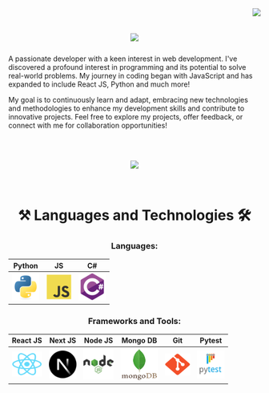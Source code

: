 <img align="right" src="https://visitor-badge.laobi.icu/badge?page_id=mostafa-ehab22.mostafa-ehab22" />

<h1 align="center">
    <img src="https://readme-typing-svg.herokuapp.com/?font=Righteous&size=35&center=true&vCenter=true&width=500&height=70&duration=4000&lines=Hello!+👋;+I'm+Mostafa+Ehab+👨‍💻;" />
</h1>


A passionate developer with a keen interest in web development. I've discovered a profound interest in programming and its potential to solve real-world problems. My journey in coding began with JavaScript and has expanded to include React JS, Python and much more!

My goal is to continuously learn and adapt, embracing new technologies and methodologies to enhance my development skills and contribute to innovative projects. Feel free to explore my projects, offer feedback, or connect with me for collaboration opportunities!

<br>
<br>

<div align=center>
    
![](https://github-readme-stats.vercel.app/api/top-langs/?username=mostafa-ehab22&theme=dark&hide_border=false&include_all_commits=true&count_private=true&layout=compact)

</div>
<br>


<div align=center>

# ⚒️ Languages and Technologies 🛠️

### Languages:
| Python | JS | C# |
|----------|----------|----------|
<img src="https://github.com/devicons/devicon/blob/master/icons/python/python-original.svg" title="Python"  alt="Python" width="55" height="55"/> |  <img src="https://github.com/devicons/devicon/blob/master/icons/javascript/javascript-original.svg" title="JavaScript" alt="JavaScript" width="50" height="50"/> | <img src="https://github.com/devicons/devicon/blob/master/icons/csharp/csharp-original.svg" title="csharp"  alt="csharp" width="55" height="55"/> |

### Frameworks and Tools:
| React JS | Next JS | Node JS | Mongo DB | Git | Pytest |
|----------|----------|----------|----------|----------|----------|
<img src="https://github.com/devicons/devicon/blob/master/icons/react/react-original.svg" title="React JS"  alt="React JS" width="60" height="50"/> | <img src="https://github.com/devicons/devicon/blob/master/icons/nextjs/nextjs-original.svg" title="Next JS" alt="Next JS" width="55" height="55"/> |  <img src="https://github.com/devicons/devicon/blob/master/icons/nodejs/nodejs-original-wordmark.svg" title="nodejs" alt="NodeJS" width="60" height="60"/> | <img src="https://github.com/devicons/devicon/blob/master/icons/mongodb/mongodb-original-wordmark.svg" title="Mongo DB" alt="Mongo DB" width="75" height="65"/> |<img src="https://github.com/devicons/devicon/blob/master/icons/git/git-original.svg" title="Git" alt="Git" width="50" height="43"/> | <img src="https://github.com/devicons/devicon/blob/master/icons/pytest/pytest-original-wordmark.svg" title="Pytest" alt="Pytest" width="55" height="55"/> |

<br>

<!--# GitHub Stats 🗽-->
<!--![](https://github-readme-streak-stats.herokuapp.com/?user=mostafa-ehab22&theme=dark&hide_border=false)--><br/><br/>

</div>


